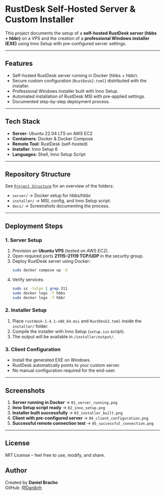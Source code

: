 # RustDesk Self-Hosted Server & Custom Installer

This project documents the setup of a **self-hosted RustDesk server (hbbs + hbbr)** on a VPS and the creation of a **professional Windows installer (EXE)** using Inno Setup with pre-configured server settings.

---

## Features

- Self-hosted RustDesk server running in Docker (hbbs + hbbr).
- Secure custom configuration (`RustDesk2.toml`) distributed with the installer.
- Professional Windows installer built with Inno Setup.
- Automated installation of RustDesk MSI with pre-applied settings.
- Documented step-by-step deployment process.

---

## Tech Stack

- **Server**: Ubuntu 22.04 LTS on AWS EC2
- **Containers**: Docker & Docker Compose
- **Remote Tool**: RustDesk (self-hosted)
- **Installer**: Inno Setup 6
- **Languages**: Shell, Inno Setup Script

---

## Repository Structure

See [`Project Structure`](./) for an overview of the folders:
- `server/` → Docker setup for hbbs/hbbr.
- `installer/` → MSI, config, and Inno Setup script.
- `docs/` → Screenshots documenting the process.

---

## Deployment Steps

### 1. Server Setup
1. Provision an **Ubuntu VPS** (tested on AWS EC2).
2. Open required ports **21115–21119 TCP/UDP** in the security group.
3. Deploy RustDesk server using Docker:
   ```bash
   sudo docker compose up -d
   ```
4. Verify services:
   ```bash
   sudo ss -tulpn | grep 211
   sudo docker logs -f hbbs
   sudo docker logs -f hbbr
   ```

### 2. Installer Setup
1. Place `rustdesk-1.4.1-x86_64.msi` and `RustDesk2.toml` inside the `installer/` folder.
2. Compile the installer with Inno Setup (`setup.iss` script).
3. The output will be available in `/installer/output/`.

### 3. Client Configuration
- Install the generated EXE on Windows.
- RustDesk automatically points to your custom server.
- No manual configuration required for the end-user.

---

## Screenshots


1. **Server running in Docker** → `01_server_running.png`  
2. **Inno Setup script ready** → `02_inno_setup.png`  
3. **Installer built successfully** → `03_installer_built.png`  
4. **Client with pre-configured server** → `04_client_configuration.png`  
5. **Successful remote connection test** → `05_successful_connection.png`

---

## License

MIT License – feel free to use, modify, and share.

## Author
Created by **Daniel Bracho**  
GitHub: [@Danibrh](https://github.com/Danibrh)



